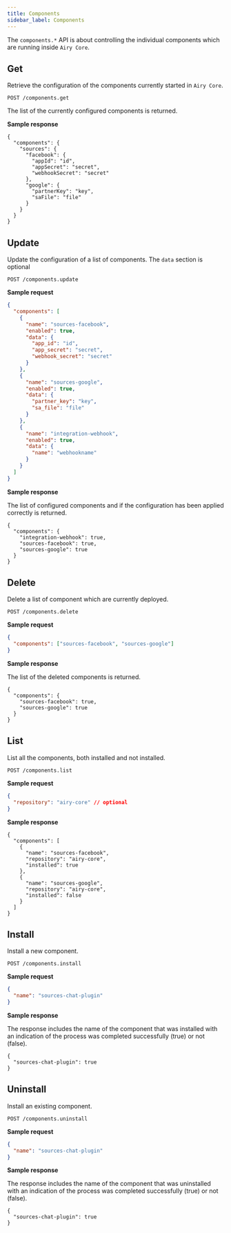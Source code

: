 ```yaml
---
title: Components
sidebar_label: Components
---
```


The `components.*` API is about controlling the individual components which are running inside `Airy Core`.

## Get

Retrieve the configuration of the components currently started in `Airy Core`.

`POST /components.get`

The list of the currently configured components is returned.

**Sample response**

```json5
{
  "components": {
    "sources": {
      "facebook": {
        "appId": "id",
        "appSecret": "secret",
        "webhookSecret": "secret"
      },
      "google": {
        "partnerKey": "key",
        "saFile": "file"
      }
    }
  }
}
```

## Update

Update the configuration of a list of components. The `data` section is optional

`POST /components.update`

**Sample request**

```json
{
  "components": [
    {
      "name": "sources-facebook",
      "enabled": true,
      "data": {
        "app_id": "id",
        "app_secret": "secret",
        "webhook_secret": "secret"
      }
    },
    {
      "name": "sources-google",
      "enabled": true,
      "data": {
        "partner_key": "key",
        "sa_file": "file"
      }
    },
    {
      "name": "integration-webhook",
      "enabled": true,
      "data": {
        "name": "webhookname"
      }
    }
  ]
}
```

**Sample response**

The list of configured components and if the configuration has been applied correctly is returned.

```json5
{
  "components": {
    "integration-webhook": true,
    "sources-facebook": true,
    "sources-google": true
  }
}
```

## Delete

Delete a list of component which are currently deployed.

`POST /components.delete`

**Sample request**

```json
{
  "components": ["sources-facebook", "sources-google"]
}
```

**Sample response**

The list of the deleted components is returned.

```json5
{
  "components": {
    "sources-facebook": true,
    "sources-google": true
  }
}
```

## List

List all the components, both installed and not installed.

`POST /components.list`

**Sample request**

```json
{
  "repository": "airy-core" // optional
}
```

**Sample response**

```json5
{
  "components": [
    {
      "name": "sources-facebook",
      "repository": "airy-core",
      "installed": true
    },
    {
      "name": "sources-google",
      "repository": "airy-core",
      "installed": false
    }
  ]
}
```

## Install

Install a new component.

`POST /components.install`

**Sample request**

```json
{
  "name": "sources-chat-plugin"
}
```

**Sample response**

The response includes the name of the component that was installed with an indication of the process was completed successfully (true) or not (false).

```json5
{
  "sources-chat-plugin": true
}
```

## Uninstall

Install an existing component.

`POST /components.uninstall`

**Sample request**

```json
{
  "name": "sources-chat-plugin"
}
```

**Sample response**

The response includes the name of the component that was uninstalled with an indication of the process was completed successfully (true) or not (false).

```json5
{
  "sources-chat-plugin": true
}
```
